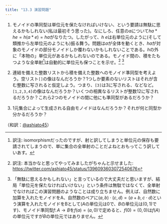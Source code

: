 ```yaml
---
title: "13.3 演習問題"
---
```


1. モノイドの準同型は単位元を保たなければいけない、という要請は無駄に思えるかもしれない(私は最初そう思った)。なにしろ、任意の$a$について$h a * h e = h (a * e) = h a$がなりたつ。したがって、$h~e$は右単位元のように(そして類推から左単位元のようにも)振る舞う。問題は$a$が全体を動くとき、$h a$が対象のモノイドの部分モノイドしか覆わないかもしれないことである。$h$の外に「本物の」単位元があるかもしれないのである。モノイド間の、積をたもつような全単射[^1]は自動的に単位元も保つことを示せ。[^2] [^3]

2. 連結を備えた整数リストから積を備えた整数へのモノイド準同型を考えよう。空リスト`[]`の像はなんだろうか？1つしか要素のないリストはそれが含む整数に写されると仮定しよう。つまり、`[3]`は3に写される、などなど。`[1,2,3,4]`の像はなんだろうか？いくつの相異なるリストが整数12に写されるだろうか？これら2つのモノイドの間に他にも準同型があるだろうか？

3. 1元集合によって生成される自由モノイドはなんだろうか？それが何と同型か分かるだろうか？

[^1]: 訳注: isomorphismだったのですが、射と訳してしまうと単位元の保存も要請されてしまうので、単に集合の全単射のことだよねとおもってこう訳していあす。
[^2]: 訳注: 本当かなと思ってやってみましたがちゃんと示せました: https://twitter.com/ashiato45/status/1396093603072540676
[^3]: 「無駄に思えるかもしれない」と言っているので大丈夫だと思いますが、結局「単位元を保たなければいけない」という条件は無駄ではなくて、全単射でなければこの演習問題のようなことは成り立ちません。例えば、自然数に加算を入れたモノイドをA、自然数のペアに$(a, b)\cdot (c, d) = (a+b, c\cdot d)$という演算を入れたモノイドをBとして($A$の単位元は0で、$B$の単位元は$(0, 1)$です)、モノイド準同型$f\colon A\to B$を$f(a)=(a, 0)$で定めると、$f(0)=(0, 0)$は$f(A)$の単位元ですが$B$の単位元ではありません。

（和訳：[@ashiato45](https://twitter.com/ashiato45)）

